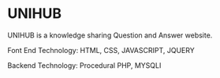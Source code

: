 # UNIHUB

UNIHUB is a knowledge sharing Question and Answer website.

Font End Technology: HTML, CSS, JAVASCRIPT, JQUERY

Backend Technology: Procedural PHP, MYSQLI
